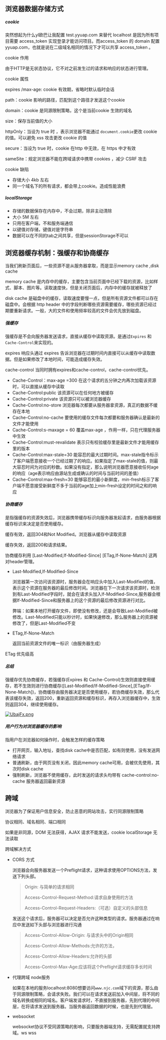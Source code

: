 ## 浏览器数据存储方式

##### cookie 

突然想起为什么yl欧巴让我配置 test.yyuap.com 来替代 localhost 是因为所有项目需要 access_token 实现登录才能访问项目。而access_token 的 domain 配置 yyuap.com，也就是说在二级域名相同的情况下才可以共享 access_token 。

cookie 作用

由于HTTP是无状态协议，它不对之前发生过的请求和响应的状态进行管理。

cookie 属性

expires /max-age: cookie 有效期，省略时默认临时会话

path：cookie 影响的路径，匹配到这个路径才发送这个cookie

domain：cookie 是同源限制策略，这个是当前cookie 生效的域名

size：保存当前值的大小

httpOnly：当设为 true 时 ，表示浏览器不能通过 `document.cookie`更改 cookie 的值。可以避免 xss 攻击更改 cookie 的值

secure：当设为 true 时，cookie 在http 中无效，在 https 中才有效

sameSite：规定浏览器不能在跨域请求中携带 cookies ，减少 CSRF 攻击

cookie 缺陷

* 存储大小 4kb 左右
* 同一个域名下的所有请求，都会带上cookie。造成性能浪费



##### localStorage

* 存储的数据保存在内存中，不会过期，除非主动清除
* 大小 5M 左右
* 只用在客户端，不和服务端通信
* 以键值对存储，键值对是字符串
* 数据可以在不同的tab之间共享，但是sessionStorage不可以



## 浏览器缓存机制：强缓存和协商缓存

当我们刷新页面后，一些资源不是从服务器拿取，而是显示memory cache ,disk cache

memory cache 是内存中的缓存，主要包含当前页面中已经下载的资源，比如样式、脚本、图片等。读取速度快，但是关闭页面后，内存中的缓存就被释放了

disk cache 是磁盘中的缓存，读取速度要慢一点，但是所有资源文件都可以存在磁盘中。会根据 http header 中的字段判断哪些资源需要缓存，哪些资源已经过期要重新请求。一般，大的文件和使用频率较高的文件会优先放到磁盘。

##### 强缓存

强缓存是不会向服务器发送请求，直接从缓存中读取资源。是通过`Expires` 和 `Cache-Control`来实现的。

expires 响应头通过 expires 告诉浏览器在过期时间内直接可以从缓存中读取数据。但是如果修改了本地时间，可能造成缓存失效。

cache-control 当同时拥有expires和cache-control，cache-control优先。

* Cache-Control：max-age =300 在这个请求的五分钟之内再次加载该资源时，可以直接从缓存中读取
* Cache-Control:public 该资源可以在任何地方被缓存
* Cache-Control:private 该资源只可以被浏览器缓存
* Cache-Control:no-store 浏览器每次都要从服务器拿资源，真正的数据不缓存在本地
* Cache-Control:no-cache 要使用的缓存文件每次都要和服务器确认是最新的文件才能使用
* Cache-Control:s-maxage = 60 覆盖max-age ，作用一样，只在代理服务器中生效
* Cache-Control:must-revalidate 表示只有校验缓存里是最新文件才能用缓存里的版本
* Cache-Control:max-stale=30 能容忍的最大过期时间。max-stale指令标示了客户端愿意接收一个已经过期了的响应。如果指定了max-stale的值，则最大容忍时间为对应的秒数。如果没有指定，那么说明浏览器愿意接收任何age的响应（age表示响应由源站生成或确认的时间与当前时间的差值）
* Cache-Control:max-fresh=30 能够容忍的最小新鲜度，min-fresh标示了客户端不愿意接受新鲜度不多于当前的age加上min-fresh设定的时间之和的响应

##### 协商缓存

是指强缓存的资源失效后，浏览器携带缓存标识向服务器发起请求，由服务器根据缓存标识来决定是否使用缓存。

缓存有效，返回304和Not Modified。浏览器从缓存中读取资源

缓存失效，返回200和请求结果。

协商缓存利用 [Last-Modified,If-Modified-Since] [ETag,If-None-Match] 这两对header管理。

* Last-Modified,If-Modified-Since

  浏览器第一次访问该资源时，服务器会在响应头中加入Last-Modified的值，表示这个资源在服务器的最后修改时间。浏览器在下一次请求该资源时，检测到有Last-Modified字段时，就会在请求头加入If-Modified-Since,服务器会根据If-Modified-Since和服务器上的这个资源的最后修改资源进行对比。

  弊端：如果本地打开缓存文件，即使没有修改，还是会导致Last-Modified被修改。Last-Modified只能以秒计时，如果快速修改，那么服务器上的资源被修改了，但是Last-Modified不变

  

* ETag,If-None-Match

  返回当前资源文件的唯一标识（由服务器生成）

ETag 优先级高

##### 总结

强缓存优先协商缓存，若强缓存(Expires 和 Cache-Control)生效则直接使用缓存，若不生效则进行协商缓存([Last-Modified/If-Modified-Since],[ETag/If-None-Match])，协商缓存由服务器决定是否使用缓存，若协商缓存失效，那么代表该缓存失效，返回200，重新返回资源和缓存标识，再存入浏览器缓存中，生效则返回304，继续使用缓存。

[![UbajFx.png](https://s1.ax1x.com/2020/07/22/UbajFx.png)](https://imgchr.com/i/UbajFx)

##### 用户行为对浏览器缓存的影响

指用户在浏览器如何操作时，会触发怎样的缓存策略

* 打开网页，输入地址，查找disk cache中是否匹配，如有则使用，没有发送网络请求
* 普通刷新，由于网页没有关闭，因此memory cache可用，会被优先使用，其次时disk cache
* 强制刷新，浏览器不使用缓存，此时发送的请求头均带有 cache-control:no-cache 服务器返回最新资源



## 跨域

浏览器为了保证用户信息安全，防止恶意的网站攻击，实行同源限制策略

协议相同、域名相同、端口相同



如果是非同源，DOM 无法获得，AJAX 请求不能发送，cookie localStorage 无法读取



跨域解决方式

* CORS 方式

  浏览器会向服务器发送一个Preflight请求，这种请求使用OPTIONS方法，发送下列头部。

  > Origin: 与简单的请求相同
  >
  > Access-Control-Request-Method:请求自身使用的方法
  >
  > Access-Control-Request-Headers:（可选）自定义的头部信息

  发送这个请求后，服务器可以决定是否允许这种类型的请求。服务器通过在响应中发送如下头部与浏览器进行沟通    

  > Access-Control-Allow-Origin: 与请求头中的Origin相同
  >
  > Access-Control-Allow-Methods:允许的方法，
  >
  > Access-Control-Allow-Headers:允许的头部
  >
  > Access-Control-Max-Age:应该将这个Preflight请求缓存多长时间

* 代理跨域 node服务

  如果在本地的服务localhost:8080想要访问`www.njc.com`域下的资源，那么由于同源限制策略，会请求失败。我们可以在请求发送前加入中间层，将不同的域名转换成相同的域名。客户端发请求时，不直接到服务器，先到代理的中间层，在将请求发送到服务器。当服务器返回数据的时候，也是先到代理层。



* websocket

  websocket协议不受同源策略的影响，只要服务器端支持，无需配置就支持跨域。ws wss